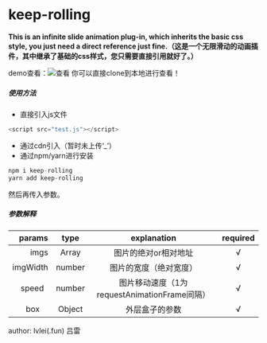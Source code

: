 # keep-rolling
 **This is an infinite slide animation plug-in, which inherits the basic css style, you just need a direct reference just fine.（这是一个无限滑动的动画插件，其中继承了基础的css样式，您只需要直接引用就好了。）**


demo查看：![查看](https://github.com/lvleihere/keep-rolling/blob/master/demo/kep-rolling.gif)
你可以直接clone到本地进行查看！

##### 使用方法

- 直接引入js文件

``` javascript
<script src="test.js"></script>
```
- 通过cdn引入（暂时未上传‘_’）
- 通过npm/yarn进行安装
```javascript
npm i keep-rolling
yarn add keep-rolling
```
然后再传入参数。

##### 参数解释

params   | type   |                 explanation               | required
--------:|:------:|:-----------------------------------------:|:------:
imgs     | Array  | 图片的绝对or相对地址                        |   √
imgWidth | number | 图片的宽度（绝对宽度）                      |   √
speed    | number | 图片移动速度（1为requestAnimationFrame间隔）|   √
box      | Object | 外层盒子的参数                             |   √

author:
lvlei(.fun)
吕雷

